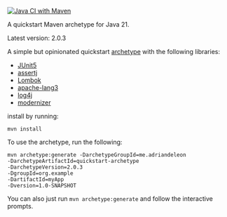 [![Java CI with Maven](https://github.com/adriandeleon/quickstart-archetype/actions/workflows/maven.yml/badge.svg)](https://github.com/adriandeleon/quickstart-archetype/actions/workflows/maven.yml)

A quickstart Maven archetype for Java 21.

Latest version: 2.0.3

A simple but opinionated quickstart [archetype](https://maven.apache.org/guides/introduction/introduction-to-archetypes.html) with the following libraries:
* [JUnit5]( https://junit.org/junit5/)
* [assertj](https://assertj.github.io/doc/)
* [Lombok](https://projectlombok.org/)
* [apache-lang3](https://commons.apache.org/proper/commons-lang/)
* [log4j](https://logging.apache.org/log4j/2.x/)
* [modernizer](https://github.com/gaul/modernizer-maven-plugin)

install by running:
```shell
mvn install
```

To use the archetype, run the following:

```shell
mvn archetype:generate -DarchetypeGroupId=me.adriandeleon
-DarchetypeArtifactId=quickstart-archetype
-DarchetypeVersion=2.0.3
-DgroupId=org.example
-DartifactId=myApp
-Dversion=1.0-SNAPSHOT
```


You can also just run `mvn archetype:generate` and follow the interactive prompts.